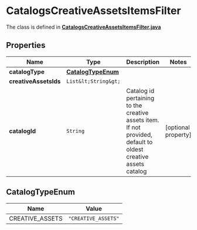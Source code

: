 

# CatalogsCreativeAssetsItemsFilter

The class is defined in **[CatalogsCreativeAssetsItemsFilter.java](../../src/main/java/org/openapitools/model/CatalogsCreativeAssetsItemsFilter.java)**

## Properties

Name | Type | Description | Notes
------------ | ------------- | ------------- | -------------
**catalogType** | [**CatalogTypeEnum**](#CatalogTypeEnum) |  | 
**creativeAssetsIds** | `List&lt;String&gt;` |  | 
**catalogId** | `String` | Catalog id pertaining to the creative assets item. If not provided, default to oldest creative assets catalog |  [optional property]

## CatalogTypeEnum

Name | Value
---- | -----
CREATIVE_ASSETS | `"CREATIVE_ASSETS"`




